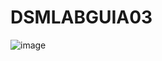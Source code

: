 # DSMLABGUIA03

![image](https://user-images.githubusercontent.com/49004962/216733451-2903e972-bc66-45da-bc1b-8850c2a8b3e6.png)
